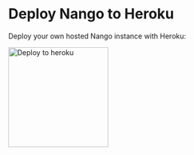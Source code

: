 # Deploy Nango to Heroku 

Deploy your own hosted Nango instance with Heroku:

<a href="https://heroku.com/deploy?template=https://github.com/NangoHQ/nango">
  <img src="https://www.herokucdn.com/deploy/button.svg" alt="Deploy to heroku" width="200">
</a>